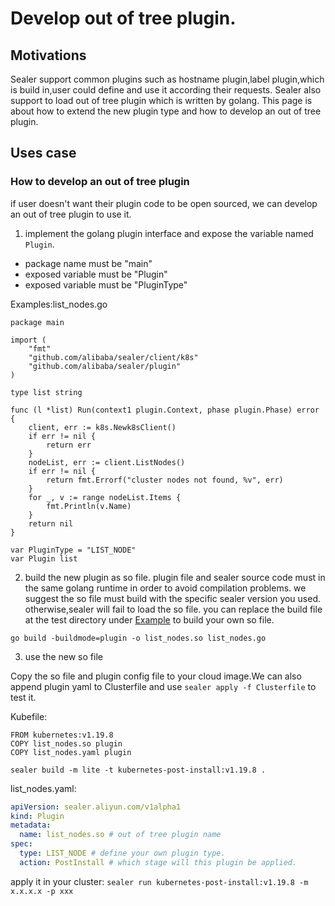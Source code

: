 # Develop out of tree plugin.

## Motivations

Sealer support common plugins such as hostname plugin,label plugin,which is build in,user could define and use it
according their requests. Sealer also support to load out of tree plugin which is written by golang. This page is about
how to extend the new plugin type and how to develop an out of tree plugin.

## Uses case

### How to develop an out of tree plugin

if user doesn't want their plugin code to be open sourced, we can develop an out of tree plugin to use it.

1. implement the golang plugin interface and expose the variable named `Plugin`.

* package name must be "main"
* exposed variable must be "Plugin"
* exposed variable must be "PluginType"

Examples:list_nodes.go

```shell
package main

import (
	"fmt"
	"github.com/alibaba/sealer/client/k8s"
	"github.com/alibaba/sealer/plugin"
)

type list string

func (l *list) Run(context1 plugin.Context, phase plugin.Phase) error {
	client, err := k8s.Newk8sClient()
	if err != nil {
		return err
	}
	nodeList, err := client.ListNodes()
	if err != nil {
		return fmt.Errorf("cluster nodes not found, %v", err)
	}
	for _, v := range nodeList.Items {
		fmt.Println(v.Name)
	}
	return nil
}

var PluginType = "LIST_NODE"
var Plugin list
```

2. build the new plugin as so file. plugin file and sealer source code must in the same golang runtime in order to avoid
   compilation problems. we suggest the so file must build with the specific sealer version you used. otherwise,sealer
   will fail to load the so file. you can replace the build file at the test directory
   under [Example](https://github.com/alibaba/sealer/blob/main/pkg/plugin) to build your own so file.

```shell
go build -buildmode=plugin -o list_nodes.so list_nodes.go
```

3. use the new so file

Copy the so file and plugin config file to your cloud image.We can also append plugin yaml to Clusterfile and
use `sealer apply -f Clusterfile` to test it.

Kubefile:

```shell
FROM kubernetes:v1.19.8
COPY list_nodes.so plugin
COPY list_nodes.yaml plugin
```

```shell script
sealer build -m lite -t kubernetes-post-install:v1.19.8 .
```

list_nodes.yaml:

```yaml
apiVersion: sealer.aliyun.com/v1alpha1
kind: Plugin
metadata:
  name: list_nodes.so # out of tree plugin name
spec:
  type: LIST_NODE # define your own plugin type.
  action: PostInstall # which stage will this plugin be applied.
```

apply it in your cluster: `sealer run kubernetes-post-install:v1.19.8 -m x.x.x.x -p xxx`